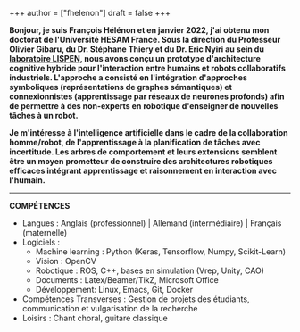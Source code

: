 
+++
author = ["fhelenon"]
draft = false 
+++


**Bonjour, je suis François Hélénon et en janvier 2022, j'ai obtenu mon doctorat de l'Université HESAM France. Sous la direction du Professeur Olivier Gibaru, du Dr. Stéphane Thiery et du Dr. Eric Nyiri au sein du [laboratoire LISPEN](https://lispen.ensam.eu/), nous avons conçu un prototype d'architecture cognitive hybride pour l'interaction entre humains et robots collaboratifs industriels. L'approche a consisté en l'intégration d'approches symboliques (représentations de graphes sémantiques) et connexionnistes (apprentissage par réseaux de neurones profonds) afin de permettre à des non-experts en robotique d'enseigner de nouvelles tâches à un robot.** 

**Je m'intéresse à l'intelligence artificielle dans le cadre de la collaboration homme/robot, de l'apprentissage à la planification de tâches avec incertitude. Les arbres de comportement et leurs extensions semblent être un moyen prometteur de construire des architectures robotiques efficaces intégrant apprentissage et raisonnement en interaction avec l'humain.** 

---


**COMPÉTENCES**
- Langues : Anglais (professionnel) | Allemand (intermédiaire) | Français (maternelle)
- Logiciels : 
  - Machine learning : Python (Keras, Tensorflow, Numpy, Scikit-Learn)
  - Vision : OpenCV
  - Robotique : ROS, C++, bases en simulation (Vrep, Unity, CAO)
  - Documents : Latex/Beamer/TikZ, Microsoft Office
  - Développement: Linux, Emacs, Git, Docker
- Compétences Transverses : Gestion de projets des étudiants, communication et vulgarisation de la recherche
- Loisirs : Chant choral, guitare classique
